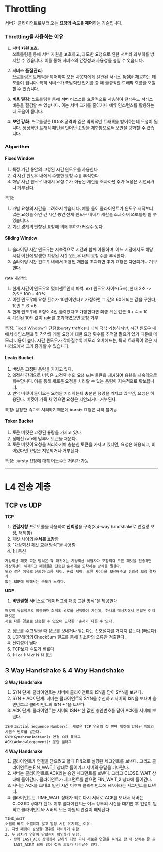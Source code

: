 # Throttling
서버가 클라이언트로부터 오는 **요청의 속도를 제어**하는 기술입니다.

### Throttling을 사용하는 이유
 1. **서버 자원 보호**:<br>
쓰로틀링을 통해 서버 자원을 보호하고, 과도한 요청으로 인한 서버의 과부하를 방지할 수 있습니다. 이를 통해 서비스의 안정성과 가용성을 높일 수 있습니다.


2. **서비스 품질 관리**:<br>
쓰로틀링은 트래픽을 제어하여 모든 사용자에게 일관된 서비스 품질을 제공하는 데 도움이 됩니다. 특히 서비스가 폭발적인 인기를 끌 때 불규칙한 트래픽 흐름을 조절할 수 있습니다.


3. **비용 절감**:
쓰로틀링을 통해 서버 리소스를 효율적으로 사용하여 클라우드 서비스 비용을 절감할 수 있습니다. 이는 서버 크기를 줄이거나 예약 인스턴스를 활용하는 데 도움이 됩니다.


4. **보안 강화**:
쓰로틀링은 DDoS 공격과 같은 악의적인 트래픽을 방어하는데 도움이 됩니다. 정상적인 트래픽 패턴을 벗어난 요청을 제한함으로써 보안을 강화할 수 있습니다.

### Algorithm

#### Fixed Window
1. 특정 기간 동안의 고정된 시간 윈도우를 사용한다.
2. 각 시간 윈도우 내에서 수행한 요청 수를 추적한다.
3. 해당 시간 윈도우 내에서 요청 수가 허용된 제한을 초과하면 추가 요청은 지연되거나 거부된다.

특징:
1. 개별 요청의 시간을 고려하지 않습니다. 예를 들어 클라이언트가 윈도우 시작부터 많은 요청을 하면 긴 시간 동안 전체 윈도우 내에서 제한을 초과하여 쓰로틀링 될 수 있습니다.
2. 기간 경계의 편향된 요청에 의해 부하가 커질수 있다.
#### Sliding Window
1. 슬라이딩 시간 윈도우는 지속적으로 시간과 함께 이동하며, 어느 시점에서도 해당 시점 이전에 발생한 지정된 시간 윈도우 내의 요청 수를 추적한다.
2. 슬라이딩 시간 윈도우 내에서 허용된 제한을 초과하면 추가 요청은 지연되거나 거부한다.

rate 계산법:
1. 현재 시간이 윈도우의 몇퍼센트인지 파악. ex) 윈도우 사이즈(5초), 현재 2초 -> 2/5 * 100 = 40%
2. 이전 윈도우에 요청 횟수가 10번이였다고 가정하면 그 값의 60%되는 값을 구한다, 10번 * .6 = 6
3. 현재 윈도우에 요청이 4번 들어왔다고 가정한다면 최종 계산 값은 6 + 4 = 10
4. 계산된 10의 값이 rate를 초과하였으면 요청 거부

특징: Fixed Window의 단점(bursty traffic)에 대해 극복 가능하지만, 시간 윈도우 내에서 타임스탬프 및 각각의 개별 요청에 대한 요청 횟수를 추적할 필요가 있기 때문에 메모리 비용이 높다. 시간 윈도우가 작아질수록 메모리 오버헤드는, 특히 트래픽이 많은 시나리오에서 크게 증가할 수 있습니다.

#### Leaky Bucket
1. 버킷은 고정된 용량을 가지고 있다.
2. 일정한 간격으로 버킷은 고정된 수의 요청 또는 토큰을 제거하여 용량을 지속적으로 회수합니다. 이를 통해 새로운 요청을 처리할 수 있는 용량이 지속적으로 확보됩니다.
3. 만약 버킷이 들어오는 요청을 처리하는데 충분한 용량을 가지고 있다면, 요청은 허용된다. 버킷이 가득 차 있으면 요청은 지연되거나 거부된다.

특징: 일정한 속도로 처리하기때문에 bursty 요청은 처리 불가능
#### Token Bucket
1. 토큰 버킷은 고정된 용량을 가지고 있다.
2. 정해진 rate에 맞추어 토큰을 채운다.
3. 토큰 버킷이 요청을 처리하기에 충분한 토큰을 가지고 있다면, 요청은 허용되고, 비어있다면 요청은 지연되거나 거부된다.

특징: bursty 요청에 대해 어느수준 처리가 가능

---

# L4 전송 계층

## TCP vs UDP

**TCP**
1. **연결지향** 프로토콜을 사용하여 **신뢰성**을 구축(3,4-way handshake로 연결성 보장, 해제함)
2. 패킷 사이의 **순서를 보장**함
3. "가상회선 패킷 교환 방식"을 사용함
4. 1:1 통신
~~~
가상회선 패킷 교환 방식은 각 패킷에는 가상회선 식별자가 포함되며 모든 패킷을 전송하면
가상회선이 해제되고 패킷들은 전송된 순서대로 도착하는 방식을 말한다.
위와 같은 이유로 신뢰성(흐름 제어, 혼잡 제어, 오류 제어)을 보장해주고 신뢰성 보장 절차가
없는 UDP에 비해서는 속도가 느리다.
~~~
**UDP**
1. **비연결형** 서비스로 "데이터그램 패킷 교환 방식"을 제공한다
~~~
패킷이 독립적으로 이동하며 최적의 경로를 선택하여 가는데, 하나의 메시지에서 분할된 여러 패킷은
서로 다른 경로로 전송될 수 있으며 도착한 '순서가 다를 수'있다.
~~~
2. 정보를 주고 받을 때 정보를 보내거나 받는다는 신호절차를 거치지 않는다.(빠르다)
3. UDP헤더의 CheckSum 필드를 통해 최소한의 오류만 검출한다.
4. 신뢰성이 낮다
5. TCP보다 속도가 빠르다
6. 1:1 or 1:N or N:N 통신


## 3 Way Handshake & 4 Way Handshake

**3 Way Handshake**
1. SYN 단계: 클라이언트는 서버에 클라이언트의 ISN을 담아 SYN을 보낸다.
2. SYN + ACK 단계: 서버는 클라이언트의 SYN을 수신하고 서버의 ISN을 보내며 승인번호로 클라이언트의 ISN + 1을 보낸다.
3. ACK 단계: 클라이언트는 서버의 ISN+1한 값인 승인번호를 담아 ACK를 서버에 보낸다.

~~~
ISN(Initial Sequence Numbers): 새로운 TCP 연결의 첫 번쨰 패킷에 할당된 임의의 시퀀스 번호를 말한다.
SYN(Synchronization): 연결 요청 플래그
ACK(Acknowledgement): 응답 플래그
~~~

**4 Way Handshake**
1. 클라이언트가 연결을 닫으려고 할때 FIN으로 설정된 세그먼트를 보낸다. 그리고 클라이언트는 FIN_WAIT_1 상태로 들어가고 서버의 응답을 기다린다.
2. 서버는 클라이언트로 ACK라는 승인 세그먼트를 보낸다. 그리고 CLOSE_WAIT 상태에 들어간다. 클라이언트가 세그먼트를 받으면 FIN_WAIT_2 상태에 들어간다.
3. 서버는 ACK를 보내고 일정 시간 이후에 클라이언트에 FIN이라는 세그먼트를 보낸다.
4. 클라이언트는 TIME_WAIT 상태가 되고 다시 서버로 ACK를 보내서 서버는 CLOSED 상태가 된다. 이후 클라이언트는 어느 정도의 시간을 대기한 후 연결이 닫히고 클라이언트와 서버의 모든 자원의 연결이 해제된다.

~~~
TIME_WAIT
소켈이 바로 소멸되지 않고 일정 시간 유지되는 이유:
1. 지연 패킷이 발생할 경우를 대비하기 위함
2. 두 장치가 연결이 닫혔는지 확인하기 위함.
  - 만약 LAST_ACK 상태에서 닫히게 되면 다시 새로운 연결을 하려고 할 때 장치는 줄 곧
    LAST_ACK로 되어 있어 접속 오휴가 나타날수 있다.
~~~